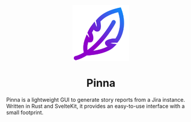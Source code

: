 <div align="center">
    <img src="static/pinna.svg" width="150">
    <h1>Pinna</h1>
</div>

Pinna is a lightweight GUI to generate story reports from a Jira instance. Written in Rust and SvelteKit, it provides an easy-to-use interface with a small footprint.